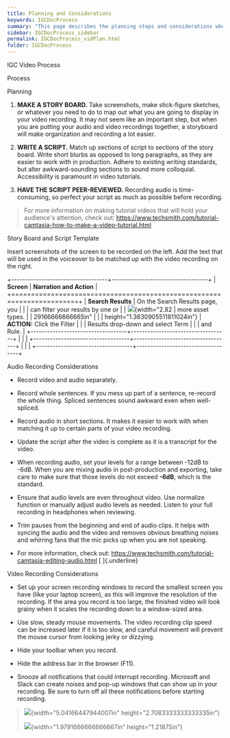 ```yaml
---
title: Planning and Considerations
keywords: IGCDocProcess
summary: "This page describes the planning steps and considerations when creating an IGC video."
sidebar: IGCDocProcess_sidebar
permalink: IGCDocProcess_vidPlan.html
folder: IGCDocProcess
---
```

IGC Video Process

Process

Planning

1.  **MAKE A STORY BOARD.** Take screenshots, make stick-figure
    sketches, or whatever you need to do to map out what you are going
    to display in your video recording. It may not seem like an
    important step, but when you are putting your audio and video
    recordings together, a storyboard will make organization and
    recording a lot easier.

2.  **WRITE A SCRIPT.** Match up sections of script to sections of the
    story board. Write short blurbs as opposed to long paragraphs, as
    they are easier to work with in production. Adhere to existing
    writing standards, but alter awkward-sounding sections to sound more
    colloquial. Accessibility is paramount in video tutorials.

3.  **HAVE THE SCRIPT PEER-REVIEWED.** Recording audio is
    time-consuming, so perfect your script as much as possible before
    recording.

> For more information on making tutorial videos that will hold your
> audience's attention, check out:
> <https://www.techsmith.com/tutorial-camtasia-how-to-make-a-video-tutorial.html>

Story Board and Script Template

Insert screenshots of the screen to be recorded on the left. Add the
text that will be used in the voiceover to be matched up with the video
recording on the right.

+-----------------------------------+-----------------------------------+
| **Screen**                        | **Narration and Action**          |
+===================================+===================================+
| **Search Results**                | On the Search Results page, you   |
|                                   | can filter your results by one or |
| ![](media/image1.png){width="2.82 | more asset types.                 |
| 29166666666665in"                 |                                   |
| height="1.3630905511811024in"}    | **ACTION:** Click the Filter      |
|                                   | Results drop-down and select Term |
|                                   | and Rule.                         |
+-----------------------------------+-----------------------------------+
|                                   |                                   |
+-----------------------------------+-----------------------------------+
|                                   |                                   |
+-----------------------------------+-----------------------------------+

Audio Recording Considerations

-   Record video and audio separately.

-   Record whole sentences. If you mess up part of a sentence, re-record
    the whole thing. Spliced sentences sound awkward even when
    well-spliced.

<!-- -->

-   Record audio in short sections. It makes it easier to work with when
    matching it up to certain parts of your video recording.

-   Update the script after the video is complete as it is a transcript
    for the video.

-   When recording audio, set your levels for a range between -12dB to
    -6dB. When you are mixing audio in post-production and exporting,
    take care to make sure that those levels do not exceed **-6dB**,
    which is the standard.

-   Ensure that audio levels are even throughout video. Use normalize
    function or manually adjust audio levels as needed. Listen to your
    full recording in headphones when reviewing.

-   Trim pauses from the beginning and end of audio clips. It helps with
    syncing the audio and the video and removes obvious breathing noises
    and whirring fans that the mic picks up when you are not speaking.

-   For more information, check out:
    <https://www.techsmith.com/tutorial-camtasia-editing-audio.html> [
    ]{.underline}

Video Recording Considerations

-   Set up your screen recording windows to record the smallest screen
    you have (like your laptop screen), as this will improve the
    resolution of the recording. If the area you record is too large,
    the finished video will look grainy when it scales the recording
    down to a window-sized area.

-   Use slow, steady mouse movements. The video recording clip speed can
    be increased later if it is too slow, and careful movement will
    prevent the mouse cursor from looking jerky or dizzying.

-   Hide your toolbar when you record.

<!-- -->

-   Hide the address bar in the browser (F11).

-   Snooze all notifications that could interrupt recording. Microsoft
    and Slack can create noises and pop-up windows that can show up in
    your recording. Be sure to turn off all these notifications before
    starting recording.

> ![](media/image2.png){width="5.04166447944007in"
> height="2.7083333333333335in"}
>
> ![](media/image3.png){width="1.9791666666666667in" height="1.21875in"}
